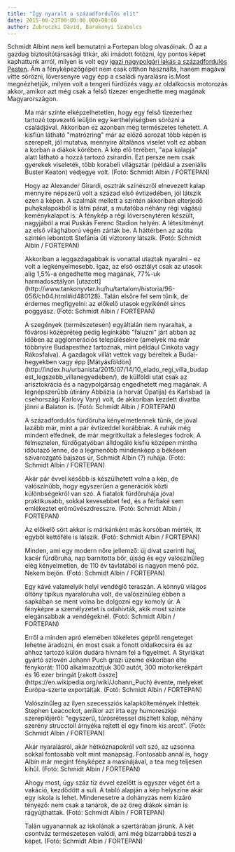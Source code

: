 ```yaml
---
title: "Így nyaralt a századfordulós elit"
date: 2015-08-23T00:00:00.000+00:00
author: Zubreczki Dávid, Barakonyi Szabolcs
---
```


Schmidt Albint nem kell bemutatni a Fortepan blog olvasóinak. Ő az a gazdag biztosítótársasági titkár, aki imádott fotózni, így pontos képet kaphattunk arról, milyen is volt egy [igazi nagypolgári lakás a századfordulós Pesten](http://index.hu/fortepan/2015/07/26/ilyen_volt_az_igazi_nagypolgari_lakas/). Ám a fényképezőgépét nem csak otthon használta, hanem magával vitte sörözni, lóversenyre vagy épp a családi nyaralásra is.Most megnézhetjük, milyen volt a tengeri fürdőzés vagy az oldalkocsis motorozás akkor, amikor azt még csak a felső tízezer engedhette meg magának Magyarországon.

<figure>
<img src="/images/9659969_6bb9814b0b4419b6ae9f1c3e18f40f85_wm.jpg" alt="" />
<figcaption>Ma már szinte elképzelhetetlen, hogy egy felső tízezerhez tartozó topvezető leüljön egy kerthelyiségben sörözni a családjával. Akkoriban ez azonban még természetes lehetett. A kisfiún látható "matrózring" már az előző sorozat több képén is szerepelt, jól mutatva, mennyire általános viselet volt ez abban a korban a diákok körében. A kép elő terében, "apa kalapja" alatt látható a hozzá tartozó zsirardin. Ezt persze nem csak gyerekek viseleték, több korabeli világsztár (például a zseniális Buster Keaton) védjegye volt. (Fotó: Schmidt Albin / FORTEPAN)</figcaption>
</figure>

<figure>
<img src="/images/9659949_8b334a27e27235761b3b5fbc650a2414_wm.jpg" alt="" />
<figcaption>Hogy az Alexander Girardi, osztrák színészről elnevezett kalap mennyire népszerű volt a század első évtizedében, jól látszik ezen a képen. A szalmák mellett a szintén akkoriban elterjedő puhakalapokból is látni párat, s mutatóba néhány régi vágású keménykalapot is. A fénykép a régi lóversenytéren készült, nagyjából a mai Puskás Ferenc Stadion helyén. A létesítményt az első világháború végén zárták be. A háttérben az azóta szintén lebontott Stefánia úti víztorony látszik. (Fotó: Schmidt Albin / FORTEPAN)</figcaption>
</figure>

<figure>
<img src="/images/9659951_07f3987f93f2f162ecfa8f9bada5a414_wm.jpg" alt="" />
<figcaption>Akkoriban a leggazdagabbak is vonattal utaztak nyaralni - ez volt a legkényelmesebb. Igaz, az első osztályt csak az utasok alig 1,5%-a engedhette meg magának, 77%-uk harmadosztályon [utazott](http://www.tankonyvtar.hu/hu/tartalom/historia/96-056/ch04.html#id480128). Talán elsőre fel sem tűnik, de érdemes megfigyelni: az előkelő utasok egyikénél sincs poggyász. (Fotó: Schmidt Albin / FORTEPAN)</figcaption>
</figure>

<figure>
<img src="/images/9659971_95ca6754b723afcdc46b3c5e1f36a6dd_wm.jpg" alt="" />
<figcaption>A szegények (természetesen) egyáltalán nem nyaraltak, a fővárosi középréteg pedig leginkább "faluzni" járt abban az időben az agglomerációs településekre (amelyek ma már többnyire Budapesthez tartoznak, mint például Cinkota vagy Rákosfalva). A gazdagok villát vettek vagy béreltek a Budai-hegyekben vagy épp [Mátyásföldön](http://index.hu/urbanista/2015/07/14/10_elado_regi_villa_budapest_legszebb_villanegyedeben/), de külföldi utat csak az arisztokrácia és a nagypolgárság engedhetett meg magának. A legnépszerűbb útirány Abbázia (a horvát Opatija) és Karlsbad (a csehországi Karlovy Vary) volt, de akkoriban kezdett divatba jönni a Balaton is. (Fotó: Schmidt Albin / FORTEPAN)</figcaption>
</figure>

<figure>
<img src="/images/9659959_81ed5a3679eb689a2092e9043e7b0603_wm.jpg" alt="" />
<figcaption>A századfordulós fürdőruha kényelmetlennek tűnik, de jóval lazább már, mint a pár évtizeddel korábbiak. A ruhák még mindent elfednek, de már megritkultak a felesleges fodrok. A félmeztelen, fürdőgatyóban álldogáló kisfiú középen mintha időutazó lenne, de a legmenőbb mindenképp a békésen szivarozgató bajszos úr, Schmidt Albin (?) ruhája. (Fotó: Schmidt Albin / FORTEPAN)</figcaption>
</figure>

<figure>
<img src="/images/9659975_cf3c769cf0ee3064aa31ae5f929f4eff_wm.jpg" alt="" />
<figcaption>Akár pár évvel később is készülhetett volna a kép, de valószínűbb, hogy egyszerűen a generációk közti különbségekről van szó. A fiatalok fürdőruhája jóval praktikusabb, sokkal kevesebbet fed, és a férfiaké sem emlékeztet erőművészdresszre. (Fotó: Schmidt Albin / FORTEPAN)</figcaption>
</figure>

<figure>
<img src="/images/9659961_c15b4d4e47dc14ecc053c4a3cd2eec0d_wm.jpg" alt="" />
<figcaption>Az előkelő sört akkor is márkánként más korsóban mérték, itt egyből kettőféle is látszik. (Fotó: Schmidt Albin / FORTEPAN)</figcaption>
</figure>

<figure>
<img src="/images/9659965_26c8ffb68c93901ae2014f7c9078980d_wm.jpg" alt="" />
<figcaption>Minden, ami egy modern nőre jellemző: új divat szerinti haj, kacér fürdőruha, nap barnította bőr, újság és egy valószínűleg elég kényelmetlen, de 110 év távlatából is nagyon menő póz. Nekem bejön. (Fotó: Schmidt Albin / FORTEPAN)</figcaption>
</figure>

<figure>
<img src="/images/9659967_d645d690fbec0708c54cc21a8de40513_wm.jpg" alt="" />
<figcaption>Egy kávé valamelyik helyi vendéglő teraszán. A könnyű világos öltöny tipikus nyaralóruha volt, de valószínűleg ebben a sapkában se ment volna be dolgozni egy komoly úr. A fényképre a személyzetet is odahívták, akik most szinte elegánsabbak a vendégeknél. (Fotó: Schmidt Albin / FORTEPAN)</figcaption>
</figure>

<figure>
<img src="/images/9659955_7c83d5d1b7ef31a5728e0dae452bba63_wm.jpg" alt="" />
<figcaption>Erről a minden apró elemében tökéletes gépről rengeteget lehetne áradozni, én most csak a fonott oldalkocsira és az ahhoz tartozó külön dudára hívnám fel a figyelmet. A Styriákat gyártó szlovén Johann Puch grazi üzeme ekkoriban élte fénykorát: 1100 alkalmazottjuk 300 autót, 300 motorkerékpárt és 16 ezer bringát [rakott össze](https://en.wikipedia.org/wiki/Johann_Puch) évente, melyeket Európa-szerte exportáltak. (Fotó: Schmidt Albin / FORTEPAN)</figcaption>
</figure>

<figure>
<img src="/images/9659943_aec9a18d386b7689e53f7890e56b33f1_wm.jpg" alt="" />
<figcaption>Valószínűleg az ilyen szecessziós kalapköltemények ihlették Stephen Leacockot, amikor azt írta egy humoreszkje szereplőjéről: "egyszerű, túrósrétessel díszített kalap, néhány szerény strucctoll árnyéka rejtett el egy finom kis arcot". (Fotó: Schmidt Albin / FORTEPAN)</figcaption>
</figure>

<figure>
<img src="/images/9659953_ce4e94c80bc588b2c464dbe3799a5885_wm.jpg" alt="" />
<figcaption>Akár nyaralásról, akár hétköznapokról volt szó, az uzsonna sokkal fontosabb volt mint manapság. Fontosabb annál is, hogy Albin már megint fényképez a masinájával, a tea meg teljesen kihűl. (Fotó: Schmidt Albin / FORTEPAN)</figcaption>
</figure>

<figure>
<img src="/images/9659963_cb32c15495332b6c8ad3df3baa654155_wm.jpg" alt="" />
<figcaption>Ahogy most, úgy száz tíz évvel ezelőtt is egyszer véget ért a vakáció, kezdődött a suli. A tabló alapján a kép helyszíne akár egy iskola is lehet. Mindenesetre a dohányzás nem kizáró tényező: nem csak a tanárok, de az öreg diákok simán is rágyújthattak. (Fotó: Schmidt Albin / FORTEPAN)</figcaption>
</figure>

<figure>
<img src="/images/9659947_942e381aedbea84ee779eebb9cd555c8_wm.jpg" alt="" />
<figcaption>Talán ugyanannak az iskolának a szertárában járunk. A két csontváz természetesen valódi, ami még bizarrabbá teszi a képet. (Fotó: Schmidt Albin / FORTEPAN)</figcaption>
</figure>

